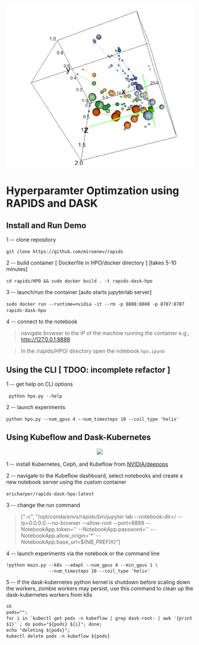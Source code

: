 <center><img width = 600px src='images/swarm.png'></center>

# Hyperparamter Optimzation using RAPIDS and DASK

## Install and Run Demo

1 -- clone repository

```git clone https://github.com/miroenev/rapids ```

2 -- build container [ Dockerfile in  HPO/docker directory ] [takes 5-10 minutes]

```cd rapids/HPO && sudo docker build . -t rapids-dask-hpo```

3 -- launch/run the container [auto starts jupyterlab server]

```sudo docker run --runtime=nvidia -it --rm -p 8888:8888 -p 8787:8787 rapids-dask-hpo```

4 -- connect to the notebook

> navigate browser to the IP of the machine running the container
e.g., http://127.0.0.1:8888

> In the /rapids/HPO/ directory open the notebook ```hpo.ipynb```

## Using the CLI [ TDOO: incomplete refactor ]

1 -- get help on CLI options

``` python hpo.py --help```

2 -- launch experiments

```python hpo.py --num_gpus 4 --num_timesteps 10 --coil_type 'helix'```

## Using Kubeflow and Dask-Kubernetes

<center><img width = 600px src='images/scaling.png'></center>

1 -- install Kubernetes, Ceph, and Kubeflow from [NVIDIA/deepops](https://github.com/NVIDIA/deepops/blob/master/docs/kubernetes-cluster.md)

2 -- navigate to the Kubeflow dashboard, select notebooks and create a new notebook server using the custom container

```ericharper/rapids-dask-hpo:latest```

3 -- change the run command

>\["-c", "/opt/conda/envs/rapids/bin/jupyter lab  --notebook-dir=/ --ip=0.0.0.0 --no-browser --allow-root --port=8888 --NotebookApp.token='' --NotebookApp.password='' --NotebookApp.allow_origin='*' --NotebookApp.base_url=\$\{NB_PREFIX\}"\]

4 -- launch experiments via the notebook or the command line
```
!python main.py --k8s --adapt --num_gpus 4 --min_gpus 1 \
                --num_timesteps 10 --coil_type 'helix'
```

5 -- if the dask-kubernetes python kernel is shutdown before scaling down the workers, zombie workers may persist, use this command to clean up the dask-kubernetes workers from k8s

```
sh
pods="";
for i in `kubectl get pods -n kubeflow | grep dask-root- | awk '{print $1}'`; do pods="${pods} ${i}"; done; 
echo "deleting ${pods}"; 
kubectl delete pods -n kubeflow ${pods}
```
